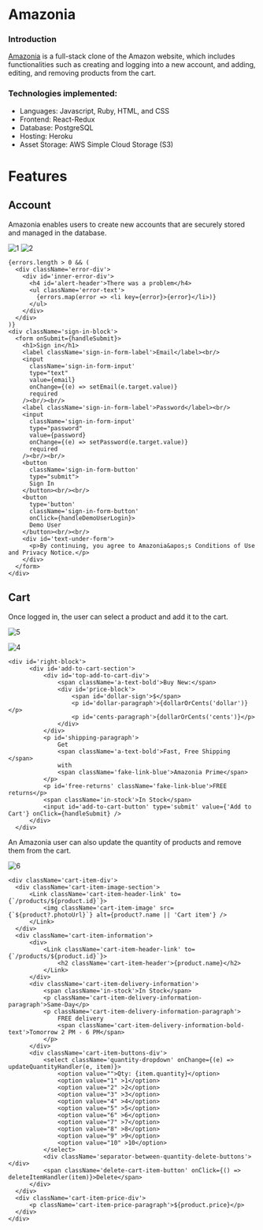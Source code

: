 Amazonia
=========

### Introduction

[Amazonia](https://amazonia-bddg.onrender.com/) is a full-stack clone of the Amazon website, which includes functionalities such as creating and logging into a new account, and adding, editing, and removing products from the cart.

### Technologies implemented:
* Languages: Javascript, Ruby, HTML, and CSS
* Frontend: React-Redux
* Database: PostgreSQL
* Hosting: Heroku
* Asset Storage: AWS Simple Cloud Storage (S3)

Features
=========

## Account

Amazonia enables users to create new accounts that are securely stored and managed in the database.

![1](https://github.com/Rafa-Camp04/Amazonia/assets/161013936/341a9ef5-003f-41e8-9a71-4378d1277d9d)
![2](https://github.com/Rafa-Camp04/Amazonia/assets/161013936/dfd767c2-f28f-452a-8f44-6ff00bb29f07)

```
{errors.length > 0 && (
  <div className='error-div'>
    <div id='inner-error-div'>
      <h4 id='alert-header'>There was a problem</h4>
      <ul className='error-text'>
        {errors.map(error => <li key={error}>{error}</li>)}
      </ul>
    </div>
  </div>
)}
<div className='sign-in-block'>
  <form onSubmit={handleSubmit}>
    <h1>Sign in</h1>
    <label className='sign-in-form-label'>Email</label><br/>
    <input
      className='sign-in-form-input'
      type="text"
      value={email}
      onChange={(e) => setEmail(e.target.value)}
      required
    /><br/><br/>
    <label className='sign-in-form-label'>Password</label><br/>
    <input
      className='sign-in-form-input'
      type="password"
      value={password}
      onChange={(e) => setPassword(e.target.value)}
      required
    /><br/><br/>
    <button 
      className='sign-in-form-button' 
      type="submit">
      Sign In
    </button><br/><br/>
    <button 
      type='button' 
      className='sign-in-form-button' 
      onClick={handleDemoUserLogin}>
      Demo User
    </button><br/><br/>
    <div id='text-under-form'>
      <p>By continuing, you agree to Amazonia&apos;s Conditions of Use and Privacy Notice.</p>
    </div>
  </form>
</div>
```

## Cart

Once logged in, the user can select a product and add it to the cart.

![5](https://github.com/Rafa-Camp04/Amazonia/assets/161013936/6d0a9d88-431f-4ac7-9a50-d272c2c89074)

![4](https://github.com/Rafa-Camp04/Amazonia/assets/161013936/19ff989c-9176-45dc-af8a-c30b4004d64e)
```
<div id='right-block'>
      <div id='add-to-cart-section'>
          <div id='top-add-to-cart-div'>
              <span className='a-text-bold'>Buy New:</span>
              <div id='price-block'>
                  <span id='dollar-sign'>$</span>
                  <p id='dollar-paragraph'>{dollarOrCents('dollar')}</p>
                  <p id='cents-paragraph'>{dollarOrCents('cents')}</p>
              </div>
          </div>
          <p id='shipping-paragraph'>
              Get 
              <span className='a-text-bold'>Fast, Free Shipping </span>
              with 
              <span className='fake-link-blue'>Amazonia Prime</span>
          </p>
          <p id='free-returns' className='fake-link-blue'>FREE returns</p>
          <span className='in-stock'>In Stock</span>
          <input id='add-to-cart-button' type='submit' value={'Add to Cart'} onClick={handleSubmit} />
      </div>
  </div>
```


An Amazonia user can also update the quantity of products and remove them from the cart.

![6](https://github.com/Rafa-Camp04/Amazonia/assets/161013936/bccec336-4131-410a-b521-75555d8f8e85)

```
<div className='cart-item-div'>
  <div className='cart-item-image-section'>
      <Link className='cart-item-header-link' to={`/products/${product.id}`}>
          <img className='cart-item-image' src={`${product?.photoUrl}`} alt={product?.name || 'Cart item'} />
      </Link>
  </div>
  <div className='cart-item-information'>
      <div>
          <Link className='cart-item-header-link' to={`/products/${product.id}`}>
              <h2 className='cart-item-header'>{product.name}</h2>
          </Link>
      </div>
      <div className='cart-item-delivery-information'>
          <span className='in-stock'>In Stock</span>
          <p className='cart-item-delivery-information-paragraph'>Same-Day</p>
          <p className='cart-item-delivery-information-paragraph'>
              FREE delivery 
              <span className='cart-item-delivery-information-bold-text'>Tomorrow 2 PM - 6 PM</span>
          </p>
      </div>
      <div className='cart-item-buttons-div'>
          <select className='quantity-dropdown' onChange={(e) => updateQuantityHandler(e, item)}>
              <option value="">Qty: {item.quantity}</option>
              <option value="1" >1</option>
              <option value="2" >2</option>
              <option value="3" >3</option>
              <option value="4" >4</option>
              <option value="5" >5</option>
              <option value="6" >6</option>
              <option value="7" >7</option>
              <option value="8" >8</option>
              <option value="9" >9</option>
              <option value="10" >10</option>
          </select>
          <div className='separator-between-quantity-delete-buttons'></div>
          <span className='delete-cart-item-button' onClick={() => deleteItemHandler(item)}>Delete</span>
      </div>
  </div>
  <div className='cart-item-price-div'>
      <p className='cart-item-price-paragraph'>${product.price}</p>
  </div>
</div>
```


